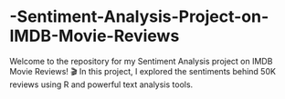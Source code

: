 # -Sentiment-Analysis-Project-on-IMDB-Movie-Reviews
Welcome to the repository for my Sentiment Analysis project on IMDB Movie Reviews! 🎬 In this project, I explored the sentiments behind 50K reviews using R and powerful text analysis tools.
